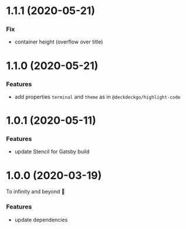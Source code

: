 # 1.1.1 (2020-05-21)

### Fix

- container height (overflow over title)

# 1.1.0 (2020-05-21)

### Features

- add properties `terminal` and `theme` as in `@deckdeckgo/highlight-code`

# 1.0.1 (2020-05-11)

### Features

- update Stencil for Gatsby build

<a name="1.0.0"></a>

# 1.0.0 (2020-03-19)

To infinity and beyond 🚀

### Features

- update dependencies
